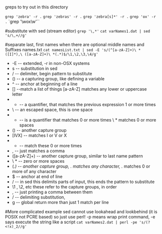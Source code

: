 
greps to try out in this directory

`grep 'zebra' -r .`
`grep 'zebras' -r .`
`grep 'zebra[s]*' -r .`
`grep 'ox' -r .`
`grep '\wox\w'``

#substitute with sed (stream editor)
```grep '\,*'```
```cat varNames1.dat | sed 's/\,+//g'```

#separate last, first names when there are optional middle names and Suffixes
names.txt
```cat namesList.txt | sed -E 's/(^[a-zA-Z]+)\ *([I]*),\ ([a-zA-Z]+)\ *(.*)$/\1,\2,\3,\4/g'```
- -E -- extended, -r in non-OSX systems
- s  -- substitution in sed
- / -- delimiter, begin pattern to substitute
- () -- a capturing group, like defining a variable
- ^ -- anchor at beginning of a line
- [] --match a list of things [a-zA-Z] matches any lower or uppercase letter
- + -- a quantifier, that matches the previous expression 1 or more times
- \  -- an escaped  space, this is one space 
- *  -- is a quantifier that matches 0 or more times \ * matches 0 or more spaces
- () -- another capture group
- [IVX] --  matches I or V or X
- * -- match these 0 or more times
- , -- just matches a comma
- ([a-zA-Z]+) -- another capture group, similar to last name pattern
- \ * -- zero or more spaces
- (.*) -- another capture group, . matches any character, .* matches 0 or more of any character
- $ -- anchor at end of line
- / -- in sed this delimits parts of input, this ends the pattern to substitute
- \1 , \2, etc these refer to the capture groups, in order
- , -- just printing a comma between them
- / -- delimiting substitution, 
- g -- global return more than just 1 match per line

#More complicated example
sed cannot use lookahead and lookbehind (it is POSIX not PCRE based)
so just use perl! -p means wrap print command, -e says execute the string like a script
```cat varNames2.dat | perl -pe 's/(?<!x)_2//g'```

